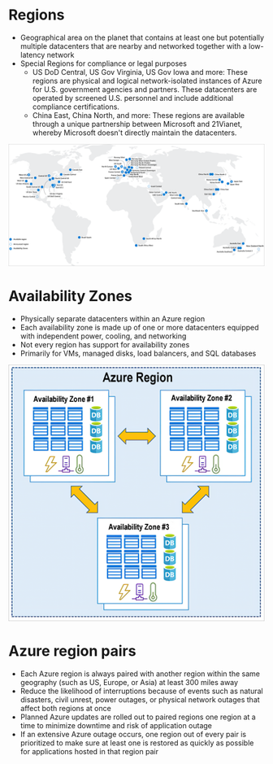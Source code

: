 # Regions
- Geographical area on the planet that contains at least one but potentially multiple datacenters that are nearby and networked together with a low-latency network
- Special Regions for compliance or legal purposes 
    - US DoD Central, US Gov Virginia, US Gov Iowa and more: These regions are physical and logical network-isolated instances of Azure for U.S. government agencies and partners. These datacenters are operated by screened U.S. personnel and include additional compliance certifications.
    - China East, China North, and more: These regions are available through a unique partnership between Microsoft and 21Vianet, whereby Microsoft doesn't directly maintain the datacenters.

![Regions](./Images/regions-expanded.png)

# Availability Zones
- Physically separate datacenters within an Azure region
- Each availability zone is made up of one or more datacenters equipped with independent power, cooling, and networking
- Not every region has support for availability zones
- Primarily for VMs, managed disks, load balancers, and SQL databases

![Availabilty Zones](./Images/availability-zones-expanded.png)

# Azure region pairs
- Each Azure region is always paired with another region within the same geography (such as US, Europe, or Asia) at least 300 miles away
- Reduce the likelihood of interruptions because of events such as natural disasters, civil unrest, power outages, or physical network outages that affect both regions at once
- Planned Azure updates are rolled out to paired regions one region at a time to minimize downtime and risk of application outage
- If an extensive Azure outage occurs, one region out of every pair is prioritized to make sure at least one is restored as quickly as possible for applications hosted in that region pair
